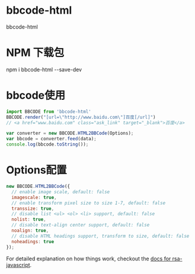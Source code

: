 # bbcode-html
bbcode-html
# NPM 下载包
npm i bbcode-html --save-dev
# bbcode使用
```javascript
import BBCODE from 'bbcode-html'
BBCODE.render("[url=\"http://www.baidu.com\"]百度[/url]")
// <a href="www.baidu.com" class="ask_link" target="_blank">百度</a>

var converter = new BBCODE.HTML2BBCode(Options);
var bbcode = converter.feed(data);
console.log(bbcode.toString());
```
# Options配置
```javascript
new BBCODE.HTML2BBCode({
  // enable image scale, default: false
  imagescale: true,
  // enable transform pixel size to size 1-7, default: false
  transsize: true,
  // disable list <ul> <ol> <li> support, default: false
  nolist: true,
  // disable text-align center support, default: false
  noalign: true,
  // disable HTML headings support, transform to size, default: false
  noheadings: true
});
```
For detailed explanation on how things work, checkout the [docs for rsa-javascript](https://github.com/xiaolieask/bbcode-html).